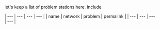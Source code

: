 let's keep a list of problem stations here. include 

| --- | --- | --- | --- | 
| name | network | problem | permalink |
| --- | --- | --- | --- | 